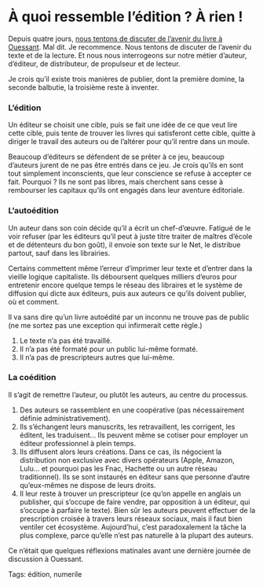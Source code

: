 # À quoi ressemble l’édition ? À rien !

Depuis quatre jours, [nous tentons de discuter de l’avenir du livre à Ouessant](/2010/08/20/numerile/). Mal dit. Je recommence. Nous tentons de discuter de l’avenir du texte et de la lecture. Et nous nous interrogeons sur notre métier d’auteur, d’éditeur, de distributeur, de propulseur et de lecteur.

Je crois qu’il existe trois manières de publier, dont la première domine, la seconde balbutie, la troisième reste à inventer.

### L’édition

Un éditeur se choisit une cible, puis se fait une idée de ce que veut lire cette cible, puis tente de trouver les livres qui satisferont cette cible, quitte à diriger le travail des auteurs ou de l’altérer pour qu’il rentre dans un moule.

Beaucoup d’éditeurs se défendent de se prêter à ce jeu, beaucoup d’auteurs jurent de ne pas être entrés dans ce jeu. Je crois qu’ils en sont tout simplement inconscients, que leur conscience se refuse à accepter ce fait. Pourquoi ? Ils ne sont pas libres, mais cherchent sans cesse à rembourser les capitaux qu’ils ont engagés dans leur aventure éditoriale.

### L’autoédition

Un auteur dans son coin décide qu’il a écrit un chef-d’œuvre. Fatigué de le voir refuser (par les éditeurs qu’il peut à juste titre traiter de maîtres d’école et de détenteurs du bon goût), il envoie son texte sur le Net, le distribue partout, sauf dans les librairies.

Certains commettent même l’erreur d’imprimer leur texte et d’entrer dans la vieille logique capitaliste. Ils déboursent quelques milliers d’euros pour entretenir encore quelque temps le réseau des libraires et le système de diffusion qui dicte aux éditeurs, puis aux auteurs ce qu’ils doivent publier, où et comment.

Il va sans dire qu’un livre autoédité par un inconnu ne trouve pas de public (ne me sortez pas une exception qui infirmerait cette règle.)

1. Le texte n’a pas été travaillé.
2. Il n’a pas été formaté pour un public lui-même formaté.
3. Il n’a pas de prescripteurs autres que lui-même.

### La coédition

Il s’agit de remettre l’auteur, ou plutôt les auteurs, au centre du processus.

1. Des auteurs se rassemblent en une coopérative (pas nécessairement définie administrativement).
2. Ils s’échangent leurs manuscrits, les retravaillent, les corrigent, les éditent, les traduisent… Ils peuvent même se cotiser pour employer un éditeur professionnel à plein temps.
3. Ils diffusent alors leurs créations. Dans ce cas, ils négocient la distribution non exclusive avec divers opérateurs (Apple, Amazon, Lulu… et pourquoi pas les Fnac, Hachette ou un autre réseau traditionnel). Ils se sont instaurés en éditeur sans que personne d’autre qu’eux-mêmes ne dispose de leurs droits.
4. Il leur reste à trouver un prescripteur (ce qu’on appelle en anglais un publisher, qui s’occupe de faire vendre, par opposition à un éditeur, qui s’occupe à parfaire le texte). Bien sûr les auteurs peuvent effectuer de la prescription croisée à travers leurs réseaux sociaux, mais il faut bien ventiler cet écosystème. Aujourd’hui, c’est paradoxalement la tâche la plus complexe, parce qu’elle n’est pas naturelle à la plupart des auteurs.

Ce n’était que quelques réflexions matinales avant une dernière journée de discussion à Ouessant.

Tags: édition, numerile